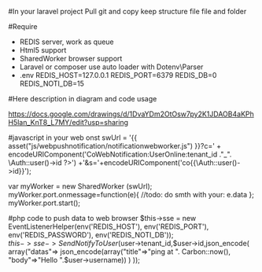 #In your laravel project
Pull git and copy keep structure file file and folder

#Require
- REDIS server, work as queue
- Html5 support
- SharedWorker browser support
- Laravel or composer use auto loader with Dotenv\Parser
- .env
				REDIS_HOST=127.0.0.1
				REDIS_PORT=6379
				REDIS_DB=0
				REDIS_NOTI_DB=15


#Here description in diagram and code usage

https://docs.google.com/drawings/d/1DvaYDm2OtOsw7py2K1JDAOB4aKPhH5lan_KnT8_L7MY/edit?usp=sharing

#javascript in your web
onst swUrl = '{{ asset("js/webpushnotification/notificationwebworker.js") }}?c=' + encodeURIComponent('CoWebNotification:UserOnline:<?php echo \Auth::user()->tenant_id ."_". \Auth::user()->id ?>')
        +'&s='+encodeURIComponent('co{{\Auth::user()->id}}');

  var myWorker = new SharedWorker (swUrl);    
            myWorker.port.onmessage=function(e){
		//todo: do smth with your: e.data
            };
            myWorker.port.start();

#php code to push data to web browser
$this->sse = new EventListenerHelper(env('REDIS_HOST'), env('REDIS_PORT'), env('REDIS_PASSWORD'), env('REDIS_NOTI_DB'));  
 $this->sse->SendNotifyToUser($user->tenant_id,$user->id,json_encode(
            array("datas"=>
                json_encode(array("title"=>"ping at ". Carbon::now(), "body"=>"Hello ".$user->username))    )    ));

